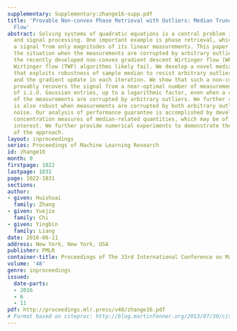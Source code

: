 ```yaml
---
supplementary: Supplementary:zhange16-supp.pdf
title: 'Provable Non-convex Phase Retrieval with Outliers: Median TruncatedWirtinger
  Flow'
abstract: Solving systems of quadratic equations is a central problem in machine learning
  and signal processing. One important example is phase retrieval, which aims to recover
  a signal from only magnitudes of its linear measurements. This paper focuses on
  the situation when the measurements are corrupted by arbitrary outliers, for which
  the recently developed non-convex gradient descent Wirtinger flow (WF) and truncated
  Wirtinger flow (TWF) algorithms likely fail. We develop a novel median-TWF algorithm
  that exploits robustness of sample median to resist arbitrary outliers in the initialization
  and the gradient update in each iteration. We show that such a non-convex algorithm
  provably recovers the signal from a near-optimal number of measurements composed
  of i.i.d. Gaussian entries, up to a logarithmic factor, even when a constant portion
  of the measurements are corrupted by arbitrary outliers. We further show that median-TWF
  is also robust when measurements are corrupted by both arbitrary outliers and bounded
  noise. Our analysis of performance guarantee is accomplished by development of non-trivial
  concentration measures of median-related quantities, which may be of independent
  interest. We further provide numerical experiments to demonstrate the effectiveness
  of the approach.
layout: inproceedings
series: Proceedings of Machine Learning Research
id: zhange16
month: 0
firstpage: 1022
lastpage: 1031
page: 1022-1031
sections: 
author:
- given: Huishuai
  family: Zhang
- given: Yuejie
  family: Chi
- given: Yingbin
  family: Liang
date: 2016-06-11
address: New York, New York, USA
publisher: PMLR
container-title: Proceedings of The 33rd International Conference on Machine Learning
volume: '48'
genre: inproceedings
issued:
  date-parts:
  - 2016
  - 6
  - 11
pdf: http://proceedings.mlr.press/v48/zhange16.pdf
# Format based on citeproc: http://blog.martinfenner.org/2013/07/30/citeproc-yaml-for-bibliographies/
---
```


